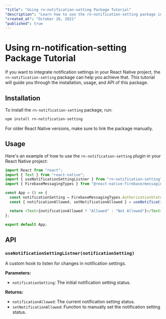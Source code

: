 ```yaml
---
"title": "Using rn-notification-setting Package Tutorial"
"description": "Learn how to use the rn-notification-setting package in your React Native project to customize notification settings, check status, and more."
"created_at": "October 28, 2021"
"published": true
---
```


# Using rn-notification-setting Package Tutorial

If you want to integrate notification settings in your React Native project, the `rn-notification-setting` package can help you achieve that. This tutorial will guide you through the installation, usage, and API of this package.

## Installation

To install the `rn-notification-setting` package, run:

```bash
npm install rn-notification-setting
```

For older React Native versions, make sure to link the package manually.

## Usage

Here's an example of how to use the `rn-notification-setting` plugin in your React Native project:

```javascript
import React from "react";
import { Text } from "react-native";
import { useNotificationSettingListner } from "rn-notification-setting";
import { FirebaseMessagingTypes } from "@react-native-firebase/messaging";

const App = () => {
  const notificationSetting = FirebaseMessagingTypes.AuthorizationStatus.AUTHORIZED;
  const { notificationAllowed, setNotificationAllowed } = useNotificationSettingListner(notificationSetting);

  return <Text>{notificationAllowed ? "Allowed" : "Not Allowed"}</Text>;
};

export default App;
```

## API

### `useNotificationSettingListner(notificationSetting)`

A custom hook to listen for changes in notification settings.

**Parameters:**
- `notificationSetting`: The initial notification setting status.

**Returns:**
- `notificationAllowed`: The current notification setting status.
- `setNotificationAllowed`: Function to manually set the notification setting status.
```
